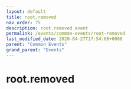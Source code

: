 ```yaml
---
layout: default
title: root.removed 
nav_order: 75
description: root.removed event
permalink: /events/common-events/root-removed
last_modified_date: 2020-04-27T17:54:08+0000
parent: "Common Events"
grand_parent: "Events"
---
```


# root.removed
